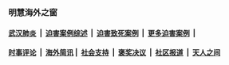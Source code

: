 
### 明慧海外之窗

####  [武汉肺炎](indexes/365.md?t=01140300) &nbsp;|&nbsp;  [迫害案例综述](indexes/328.md?t=01140300) &nbsp;|&nbsp; [迫害致死案例](indexes/277.md?t=01140300)  &nbsp;|&nbsp; [更多迫害案例](indexes/81.md?t=01140300)  &nbsp;|&nbsp; 
####  [时事评论](indexes/251.md?t=01140300) &nbsp;|&nbsp; [海外简讯](indexes/245.md?t=01140300)&nbsp;|&nbsp;  [社会支持](indexes/140.md?t=01140300) &nbsp;|&nbsp; [褒奖决议](indexes/282.md?t=01140300) &nbsp;|&nbsp; [社区报道](indexes/91.md?t=01140300)  &nbsp;|&nbsp; [天人之间](indexes/78.md?t=01140300) 

